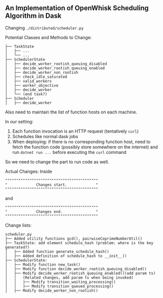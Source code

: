 ## An Implementation of OpenWhisk Scheduling Algorithm in Dask
Changing ```./distributed/scheduler.py```

Potential Classes and Methods to Change:
```
├── TaskState
│   ├── ...
│   └── ...
├── SchedulerState
│   ├── decide_worker_rootish_queuing_disabled
│   ├── decide_worker_rootish_queuing_enabled
│   ├── decide_worker_non_rootish
│   ├── check_idle_saturated
│   ├── valid_workers
│   ├── worker_objective
│   ├── decide_worker
│   └── (end task?)
├── Scheduler
│   ├── decide_worker
```

Also need to maintain the list of function hosts on each machine.

In our setting:

1. Each function invocation is an HTTP request (tentatively ```curl```)
2. Schedules like normal dask jobs
3. When deploying: if there is no corresponding function host, need to fetch the function code (possibly store somewhere on the internet) and run ```dotnet run ...``` before executing the ```curl``` command

So we need to change the part to run code as well.


Actual Changes:
Inside
```
""""""""""""""""""""""""""""""""""""""""""
"             Changes start.             "
""""""""""""""""""""""""""""""""""""""""""
```
and
```
""""""""""""""""""""""""""""""""""""""""""
"             Changes end.               "
""""""""""""""""""""""""""""""""""""""""""
```

Change lists:
```
scheduler.py
├── Added utility functions gcd(), pairwiseCoprimeNumberUtil()
├── TaskState: add element schedule_hash (problem: where is the key generated?)
│   ├── Added function generate_schedule_hash()
│   ├── Added definition of schedule_hash to __init__()
├── SchedulerState:
│   ├── Modify function new_task()
│   ├── Modify function decide_worker_rootish_queuing_disabled()
│   ├── Modify decide_worker_rootish_queuing_enabled()(add param ts)
│   │   (Related changes, add param ts when being invoked)
│   │   ├── Modify transition_waiting_processing()
│   │   ├── Modify transition_queued_processing()
│   ├── Modify decide_worker_non_rootish()

```
